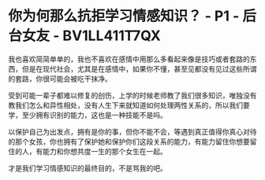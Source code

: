 # 你为何那么抗拒学习情感知识？ - P1 - 后台女友 - BV1LL411T7QX

我也喜欢简简单单的，我也不喜欢在感情中用那么多看起来像是技巧或者套路的东西，但是在现代社会，尤其是在感情中，如果你不懂，甚至见都没有见过这些所谓的套路，你很可能会被吃干抹净。

受到可能一辈子都难以修复的创伤，上学的时候老师教了我们很多知识，唯独没有教我们怎么和异性相处，没有人生下来就知道如何处理两性关系的，所以我们要学，至少拥有识别的能力，这也是一种技能不是吗。

以保护自己为出发点，拥有是你的事，但你不能不会，等遇到真正值得你真心对待的那个女孩，你也拥有了保护她和保护你们这段关系的能力，有能力留住你想要留住的人，有能力和你想共度一生的那个女生在一起。

才是我们学习情感知识的最终目的，不是骂我的吧。